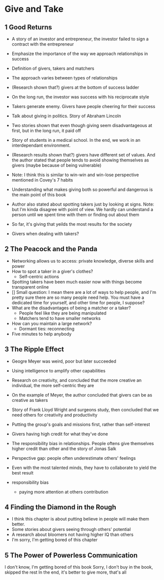 # Give and Take

## 1 Good Returns

- A story of an investor and entrepreneur, the investor failed to sign a contract with the entrepreneur
- Emphasize the importance of the way we approach relationships in success
- Definition of givers, takers and matchers
- The approach varies between types of relationships
- (Research shown that?) givers at the bottom of success ladder
- On the long run, the investor was success with his reciprocate style
- Takers generate enemy. Givers have people cheering for their success
- Talk about giving in politics. Story of Abraham Lincoln
- Two stories shown that even though giving seem disadvantageous at first, but in the long run, it paid off
- Story of students in a medical school. In the end, we work in an interdependant environment.
- (Research results shown that?) givers have different set of values. And the author stated that people tends to avoid showing themselves as givers (maybe because of being vulnerable)
- Note: I think this is similar to win-win and win-lose perspective mentioned in Covey's 7 habits
- Understanding what makes giving both so powerful and dangerous is the main point of this book
- Author also stated about spotting takers just by looking at signs. Note: but I'm kinda disagree with point of view. We hardly can understand a person until we spent time with them or finding out about them

- So far, it's giving that yeilds the most results for the society
- Givers when dealing with takers?

## 2 The Peacock and the Panda

- Networking allows us to access: private knowledge, diverse skills and power 
- How to spot a taker in a giver's clothes?
    - Self-centric actions
- Spotting takers have been much easier now with things become transparent online
- [] Small question: I mean there are a lot of ways to help people, and I'm pretty sure there are so many people need help. You must have a dedicated time for yourself, and other time for people, I suppose?
- What are the disadvantages of being a matcher or a taker?
    - People feel like they are being manipulated
    - Matchers tend to have smaller networks
- How can you maintain a large network?
    - Dormant ties: reconnecting
- Five minutes to help anybody

## 3 The Ripple Effect

- Geogre Meyer was weird, poor but later succeeded
- Using intelligence to amplify other capabilities
- Research on creativity, and concluded that the more creative an individual, the more self-centric they are
- On the example of Meyer, the author concluded that givers can be as creative as takers
- Story of Frank Lloyd Wright and surgeons study, then concluded that we need others for creativity and productivity
- Putting the group's goals and missions first, rather than self-interest
- Givers having high credit for what they've done
- The responsibility bias in relationships. People oftens give themselves higher credit than other and the story of Jonas Salk
- Perspective gap: people often underestimate others' feelings

- Even with the most talented minds, they have to collaborate to yield the best result
- responsibility bias
    - paying more attention at others contribution

## 4 Finding the Diamond in the Rough

- I think this chapter is about putting believe in people will make them better.
- Some stories about givers seeing through others' potential
- A research about bloomers not having higher IQ than others
- I'm sorry, I'm getting bored of this chapter

## 5 The Power of Powerless Communication

I don't know, I'm getting bored of this book
Sorry, I don't buy in the book, skipped the rest
In the end, it's better to give more, that's all




